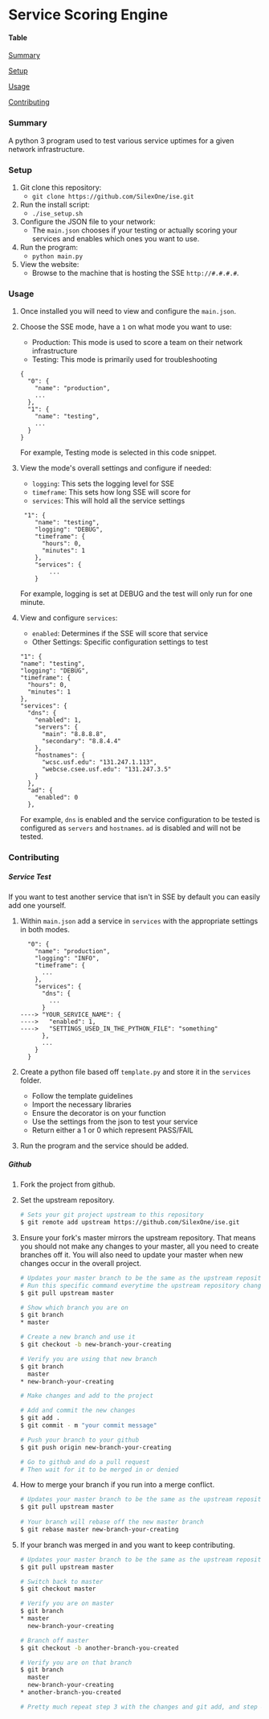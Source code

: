 # Service Scoring Engine
#### Table
[Summary](#summary)

[Setup](#setup)

[Usage](#usage)

[Contributing](#contributing)

<a id="summary"></a>
### Summary
A python 3 program used to test various service uptimes for a given network infrastructure. 

<a id="setup"></a>
### Setup
1. Git clone this repository:
    - `git clone https://github.com/SilexOne/ise.git`
2. Run the install script:
    - `./ise_setup.sh`
3. Configure the JSON file to your network:
    - The `main.json` chooses if your testing or actually scoring your services and enables which ones you want to use.
4. Run the program:
    - `python main.py`
5. View the website:
    - Browse to the machine that is hosting the SSE `http://#.#.#.#`.
    
<a id="usage"></a>
### Usage
1. Once installed you will need to view and configure the `main.json`.

2. Choose the SSE mode, have a `1` on what mode you want to use:
    - Production: This mode is used to score a team on their network infrastructure 
    - Testing: This mode is primarily used for troubleshooting

    ```
    {
      "0": {
        "name": "production",
        ...
      },
      "1": {
        "name": "testing",
        ...
      }
    }
    ``` 
    For example, Testing mode is selected in this code snippet.
    
3. View the mode's overall settings and configure if needed:
    - `logging`: This sets the logging level for SSE 
    - `timeframe`: This sets how long SSE will score for
    - `services`: This will hold all the service settings
    ```
     "1": {
        "name": "testing",
        "logging": "DEBUG",
        "timeframe": {
          "hours": 0,
          "minutes": 1
        },
        "services": {
            ...
        }
    ```
    For example, logging is set at DEBUG and the test will only run for one minute.

4. View and configure `services`:
    - `enabled`: Determines if the SSE will score that service
    - Other Settings: Specific configuration settings to test
    ```
    "1": {
    "name": "testing",
    "logging": "DEBUG",
    "timeframe": {
      "hours": 0,
      "minutes": 1
    },
    "services": {
      "dns": {
        "enabled": 1,
        "servers": {
          "main": "8.8.8.8",
          "secondary": "8.8.4.4"
        },
        "hostnames": {
          "wcsc.usf.edu": "131.247.1.113",
          "webcse.csee.usf.edu": "131.247.3.5"
        }
      },
      "ad": {
        "enabled": 0
      },
    ```
    For example, `dns` is enabled and the service configuration to be tested is configured as `servers` and `hostnames`.
    `ad` is disabled and will not be tested.

<a id="contributing"></a>
### Contributing
##### Service Test
If you want to test another service that isn't in SSE by default you can easily add one yourself.
1. Within `main.json` add a service in `services` with the appropriate settings in both modes.
    ```
      "0": {
        "name": "production",
        "logging": "INFO",
        "timeframe": {
          ...
        },
        "services": {
          "dns": {
            ...
          }
    ----> "YOUR_SERVICE_NAME": {
    ---->   "enabled": 1,
    ---->   "SETTINGS_USED_IN_THE_PYTHON_FILE": "something"
          },
          ...
        }
      }
    ```

2. Create a python file based off `template.py` and store it in the `services` folder.
    - Follow the template guidelines
    - Import the necessary libraries
    - Ensure the decorator is on your function
    - Use the settings from the json to test your service
    - Return either a 1 or 0 which represent PASS/FAIL
    
3. Run the program and the service should be added.
    
##### Github
1.  Fork the project from github.
2.  Set the upstream repository.

    ```bash
    # Sets your git project upstream to this repository
    $ git remote add upstream https://github.com/SilexOne/ise.git
    ```

3. Ensure your fork's master mirrors the upstream repository. 
   That means you should not make any changes to your master, 
   all you need to create branches off it. You will also need to
   update your master when new changes occur in the overall project.
   
   ```bash
   # Updates your master branch to be the same as the upstream repository
   # Run this specific command everytime the upstream repository changes
   $ git pull upstream master
   
   # Show which branch you are on
   $ git branch
   * master

   # Create a new branch and use it
   $ git checkout -b new-branch-your-creating
   
   # Verify you are using that new branch
   $ git branch
     master
   * new-branch-your-creating

   # Make changes and add to the project
   
   # Add and commit the new changes
   $ git add .
   $ git commit - m "your commit message"

   # Push your branch to your github
   $ git push origin new-branch-your-creating

   # Go to github and do a pull request
   # Then wait for it to be merged in or denied
   ```
 
 4. How to merge your branch if you run into a merge conflict.
 
    ```bash
    # Updates your master branch to be the same as the upstream repository
    $ git pull upstream master
   
    # Your branch will rebase off the new master branch
    $ git rebase master new-branch-your-creating
    ```
    
 5. If your branch was merged in and you want to keep contributing.
 
    ```bash
    # Updates your master branch to be the same as the upstream repository
    $ git pull upstream master

    # Switch back to master
    $ git checkout master

    # Verify you are on master
    $ git branch
    * master
      new-branch-your-creating

    # Branch off master
    $ git checkout -b another-branch-you-created

    # Verify you are on that branch
    $ git branch
      master
      new-branch-your-creating
    * another-branch-you-created

    # Pretty much repeat step 3 with the changes and git add, and step 4 if applicable 
    ```
